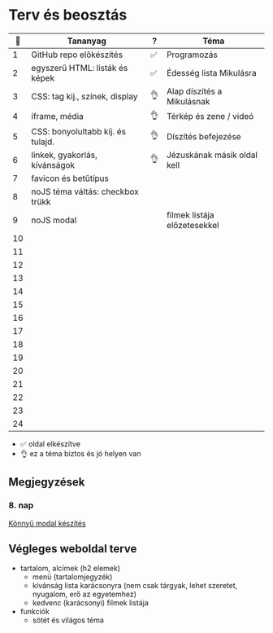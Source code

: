 # Terv és beosztás

| 📅   | Tananyag                          | ?   | Téma                         |
| --- | --------------------------------- | --- | ---------------------------- |
| 1   | GitHub repo előkészítés           | ✅   | Programozás                  |
| 2   | egyszerű HTML: listák és képek    | ✅   | Édesség lista Mikulásra      |
| 3   | CSS: tag kij., színek, display    | 👌   | Alap díszítés a Mikulásnak   |
| 4   | iframe, média                     | 👌   | Térkép és zene / videó       |
| 5   | CSS: bonyolultabb kij. és tulajd. | 👌   | Díszítés befejezése          |
| 6   | linkek, gyakorlás, kívánságok     | 👌   | Jézuskának másik oldal kell  |
| 7   | favicon és betűtípus              |     |                              |
| 8   | noJS téma váltás: checkbox trükk  |     |                              |
| 9   | noJS modal                        |     | filmek listája előzetesekkel |
| 10  |                                   |     |                              |
| 11  |                                   |     |                              |
| 12  |                                   |     |                              |
| 13  |                                   |     |                              |
| 14  |                                   |     |                              |
| 15  |                                   |     |                              |
| 16  |                                   |     |                              |
| 17  |                                   |     |                              |
| 18  |                                   |     |                              |
| 19  |                                   |     |                              |
| 20  |                                   |     |                              |
| 21  |                                   |     |                              |
| 22  |                                   |     |                              |
| 23  |                                   |     |                              |
| 24  |                                   |     |                              |

- ✅ oldal elkészítve
- 👌 ez a téma biztos és jó helyen van

## Megjegyzések

### 8. nap

[Könnyű modal készítés](https://stackoverflow.com/questions/54872125/make-modal-without-javascript)

## Végleges weboldal terve

- tartalom, alcímek (h2 elemek)
  - menü (tartalomjegyzék)
  - kívánság lista karácsonyra (nem csak tárgyak, lehet szeretet, nyugalom, erő az egyetemhez)
  - kedvenc (karácsonyi) filmek listája
- funkciók
  - sötét és világos téma
